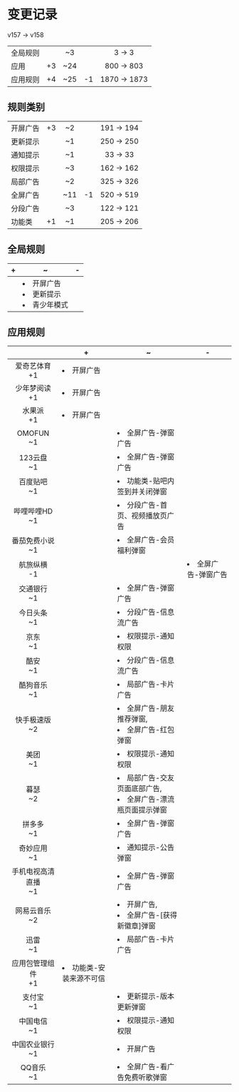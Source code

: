 # 变更记录

v157 -> v158

||||||
|-|:-:|:-:|:-:|:-:|
|全局规则||~3||3 -> 3|
|应用|+3|~24||800 -> 803|
|应用规则|+4|~25|-1|1870 -> 1873|

## 规则类别

||||||
|-|:-:|:-:|:-:|:-:|
|开屏广告|+3|~2||191 -> 194|
|更新提示||~1||250 -> 250|
|通知提示||~1||33 -> 33|
|权限提示||~3||162 -> 162|
|局部广告||~2||325 -> 326|
|全屏广告||~11|-1|520 -> 519|
|分段广告||~3||122 -> 121|
|功能类|+1|~1||205 -> 206|

## 全局规则

|+|~|-|
|-|-|-|
||<li>开屏广告<li>更新提示<li>青少年模式||

## 应用规则

||+|~|-|
|:-:|-|-|-|
|爱奇艺体育<br>+1|<li>开屏广告|||
|少年梦阅读<br>+1|<li>开屏广告|||
|水果派<br>+1|<li>开屏广告|||
|OMOFUN<br>~1||<li>全屏广告-弹窗广告||
|123云盘<br>~1||<li>全屏广告-弹窗广告||
|百度贴吧<br>~1||<li>功能类-贴吧内签到并关闭弹窗||
|哔哩哔哩HD<br>~1||<li>分段广告-首页、视频播放页广告||
|番茄免费小说<br>~1||<li>全屏广告-会员福利弹窗||
|航旅纵横<br>-1|||<li>全屏广告-弹窗广告|
|交通银行<br>~1||<li>全屏广告-弹窗广告||
|今日头条<br>~1||<li>分段广告-信息流广告||
|京东<br>~1||<li>权限提示-通知权限||
|酷安<br>~1||<li>分段广告-信息流广告||
|酷狗音乐<br>~1||<li>局部广告-卡片广告||
|快手极速版<br>~2||<li>全屏广告-朋友推荐弹窗,<li>全屏广告-红包弹窗||
|美团<br>~1||<li>权限提示-通知权限||
|暮瑟<br>~2||<li>局部广告-交友页面底部广告,<li>全屏广告-漂流瓶页面提示弹窗||
|拼多多<br>~1||<li>全屏广告-弹窗广告||
|奇妙应用<br>~1||<li>通知提示-公告弹窗||
|手机电视高清直播<br>~1||<li>全屏广告-弹窗广告||
|网易云音乐<br>~2||<li>开屏广告,<li>全屏广告-[获得新徽章]弹窗||
|迅雷<br>~1||<li>局部广告-卡片广告||
|应用包管理组件<br>+1|<li>功能类-安装来源不可信|||
|支付宝<br>~1||<li>更新提示-版本更新弹窗||
|中国电信<br>~1||<li>权限提示-通知权限||
|中国农业银行<br>~1||<li>开屏广告||
|QQ音乐<br>~1||<li>全屏广告-看广告免费听歌弹窗||

